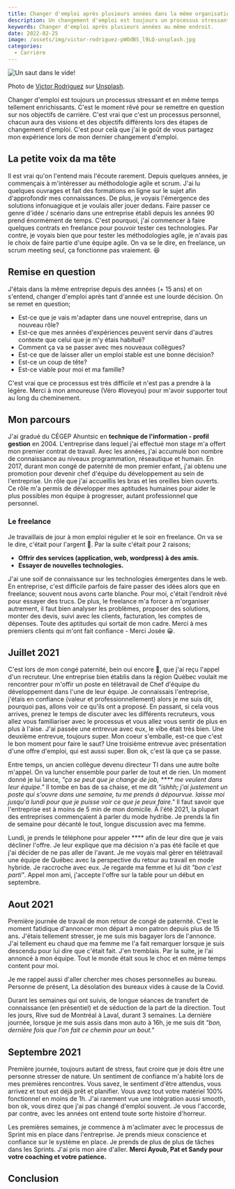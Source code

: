 ```yaml
---
title: Changer d'emploi après plusieurs années dans la même organisation.
description: Un changement d'emploi est toujours un processus stressant et en même temps tellement intéressant.
keywords: Changer d'emploi après plusieurs années au même endroit.
date: 2022-02-25
image: /assets/img/victor-rodriguez-pWOdBS_l9LQ-unsplash.jpg
categories:
  - Carrière
---
```


![Un saut dans le vide!](/assets/img/victor-rodriguez-pWOdBS_l9LQ-unsplash.jpg "Un saut dans le vide")

<div class="caption">
Photo de <a href="https://unsplash.com/@vimarovi">Victor Rodriguez</a> sur <a href="https://unsplash.com">Unsplash</a>.
</div>

Changer d'emploi est toujours un processus stressant et en même temps tellement enrichissants. 
C'est le moment rêvé pour se remettre en question sur nos objectifs de carrière.
C'est vrai que c'est un processus personnel, chacun aura des visions et des objectifs différents lors des étapes de changement d'emploi.
C'est pour celà que j'ai le goût de vous partagez mon expérience lors de mon dernier changement d'emploi.

## La petite voix da ma tête

Il est vrai qu'on l'entend mais l'écoute rarement. 
Depuis quelques années, je commençais à m'intéresser au méthodologie agile et scrum. 
J'ai lu quelques ouvrages et fait des formations en ligne sur le sujet afin d'approfondir mes connaissances.
De plus, je voyais l'émergence des solutions infonuagique et je voulais aller jouer dedans.
Faire passer ce genre d'idée / scénario dans une entreprise établi depuis les années 90 prend énormément de temps.
C'est pourquoi, j'ai commencer à faire quelques contrats en freelance pour pouvoir tester ces technologies.
Par contre, je voyais bien que pour tester les méthodologies agile, je n'avais pas le choix de faire partie d'une équipe agile. 
On va se le dire, en freelance, un scrum meeting seul, ça fonctionne pas vraiement. 😆

## Remise en question

J'étais dans la même entreprise depuis des années (+ 15 ans) et on s'entend, changer d'emploi après tant d'année est une lourde décision. 
On se remet en question; 
- Est-ce que je vais m'adapter dans une nouvel entreprise, dans un nouveau rôle? 
- Est-ce que mes années d'expériences peuvent servir dans d'autres contexte que celui que je m'y étais habitué?
- Comment ça va se passer avec mes nouveaux collègues?
- Est-ce que de laisser aller un emploi stable est une bonne décision?
- Est-ce un coup de tête?
- Est-ce viable pour moi et ma famille?

C'est vrai que ce processus est très difficile et n'est pas a prendre à la légère. Merci à mon amoureuse (Véro #loveyou) pour m'avoir supporter tout au long du cheminement.

## Mon parcours

J'ai gradué du CÉGEP Ahuntsic en __technique de l'information - profil gestion__ en 2004. 
L'entreprise dans lequel j'ai effectué mon stage m'a offert mon premier contrat de travail.
Avec les années, j'ai accumulé bon nombre de connaissance au niveaux programmation, réseautique et humain.
En 2017, durant mon congé de paternité de mon premier enfant, j'ai obtenu une promotion pour devenir chef d'équipe du développement au sein de l'entreprise.
Un rôle que j'ai accueillis les bras et les oreilles bien ouverts.
Ce rôle m'a permis de développer mes aptitudes humaines pour aider le plus possibles mon équipe à progresser, autant professionnel que personnel.

### Le freelance

Je travaillais de jour à mon emploi régulier et le soir en freelance. On va se le dire, c'était pour l'argent 🤑. Par la suite c'était pour 2 raisons;
- __Offrir des services (application, web, wordpress) à des amis.__
- __Essayer de nouvelles technologies.__

J'ai une soif de connaissance sur les technologies émergentes dans le web.
En entreprise, c'est difficile parfois de faire passer des idées alors que en freelance; souvent nous avons carte blanche.
Pour moi, c'était l'endroit rêvé pour essayer des trucs. 
De plus, le freelance m'a forcer à m'organiser autrement, il faut bien analyser les problèmes, proposer des solutions, monter des devis, suivi avec les clients, facturation, les comptes de dépenses. 
Toute des aptitudes qui sortait de mon cadre.
Merci à mes premiers clients qui m'ont fait confiance - Merci Josée 😀.

## Juillet 2021

C'est lors de mon congé paternité, bein oui encore 🤪, que j'ai reçu l'appel d'un recruteur.
Une entreprise bien établis dans la région Québec voulait me rencontrer pour m'offir un poste en télétravail de Chef d'équipe du développement dans l'une de leur équipe.
Je connaissais l'entreprise, j'étais en confiance (valeur et professionnellement) alors je me suis dit, pourquoi pas, allons voir ce qu'ils ont a proposé. En passant, si cela vous arrives, prenez le temps de discuter avec les différents recruteurs, vous allez vous familiariser avec le processus et vous allez vous sentir de plus en plus à l'aise. 
J'ai passée une entrevue avec eux, le vibe était très bien. Une deuxième entrevue, toujours super. 
Mon coeur s'emballe, est-ce que c'est le bon moment pour faire le saut? 
Une troisième entrevue avec présentation d'une offre d'emploi, qui est aussi super.
Bon ok, c'est là que ça se passe.

Entre temps, un ancien collègue devenu directeur TI dans une autre boîte m'appel.
On va luncher ensemble pour parler de tout et de rien.
Un moment donné je lui lance, _"ça se peut que je change de job, **** me veulent dans leur équipe."_
Il tombe en bas de sa chaise, et me dit _"ishhh; j'ai justement un poste qui s'ouvre dans une semaine, tu me prends à dépourvue. laisse moi jusqu'a lundi pour que je puisse voir ce que je peux faire."_
Il faut savoir que l'entreprise est à moins de 5 min de mon domicile.
À l'été 2021, la plupart des entreprises commençaient à parler du mode hydribe. 
Je prends la fin de semaine pour décanté le tout, longue discussion avec ma femme.

Lundi, je prends le téléphone pour appeler **** afin de leur dire que je vais décliner l'offre. 
Je leur explique que ma décision n'a pas été facile et que j'ai décider de ne pas aller de l'avant.
Je me voyais mal gèrer en télétravail une équipe de Québec avec la perspective du retour au travail en mode hybride.
Je raccroche avec eux. Je regarde ma femme et lui dit _"bon c'est parti"_.
Appel mon ami, j'accepte l'offre sur la table pour un début en septembre.

## Aout 2021

Première journée de travail de mon retour de congé de paternité.
C'est le moment fatidique d'annoncer mon départ à mon patron depuis plus de 15 ans.
J'étais tellement stresser, je me suis mis bagayer lors de l'annonce.
J'ai tellement eu chaud que ma femme me l'a fait remarquer lorsque je suis descendu pour lui dire que c'était fait.
J'en tremblais. Par la suite, je l'ai annoncé à mon équipe.
Tout le monde était sous le choc et en même temps content pour moi.

Je me rappel aussi d'aller chercher mes choses personnelles au bureau.
Personne de présent, La désolation des bureaux vides à cause de la Covid.

Durant les semaines qui ont suivis, de longue séances de transfert de connaissance (en présentiel) et de séduction de la part de la direction.
Tout les jours, Rive sud de Montréal à Laval, durant 3 semaines.
La dernière journée, lorsque je me suis assis dans mon auto à 16h, je me suis dit _"bon, dernière fois que l'on fait ce chemin pour un bout."_ 

## Septembre 2021

Première journée, toujours autant de stress, faut croire que je dois être une personne stresser de nature.
Un sentiment de confiance m'a habité lors de mes premières rencontres. 
Vous savez, le sentiment d'être attendus, vous arrivez et tout est déjà prêt et planifier.
Vous avez tout votre matériel 100% fonctionnel en moins de 1h.
J'ai rarement vue une intégration aussi smooth, bon ok, vous direz que j'ai pas changé d'emploi souvent.
Je vous l'accorde, par contre, avec les années ont entend toute sorte histoire d'horreur.

Les premières semaines, je commence à m'aclimater avec le processus de Sprint mis en place dans l'entreprise.
Je prends mieux conscience et confiance sur le système en place.
Je prends de plus de plus de tâches dans les Sprints.
J'ai pris mon aire d'aller.
__Merci Ayoub, Pat et Sandy pour votre coaching et votre patience.__

## Conclusion




